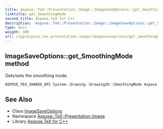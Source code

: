 ```yaml
---
title: Aspose::TeX::Presentation::Image::ImageSaveOptions::get_SmoothingMode method
linktitle: get_SmoothingMode
second_title: Aspose.TeX for C++
description: 'Aspose::TeX::Presentation::Image::ImageSaveOptions::get_SmoothingMode method. Gets/sets the smoothing mode in C++.'
type: docs
weight: 300
url: /cpp/aspose.tex.presentation.image/imagesaveoptions/get_smoothingmode/
---
```

## ImageSaveOptions::get_SmoothingMode method


Gets/sets the smoothing mode.

```cpp
ASPOSE_TEX_SHARED_API System::Drawing::Drawing2D::SmoothingMode Aspose::TeX::Presentation::Image::ImageSaveOptions::get_SmoothingMode() const
```

## See Also

* Class [ImageSaveOptions](../)
* Namespace [Aspose::TeX::Presentation::Image](../../)
* Library [Aspose.TeX for C++](../../../)
